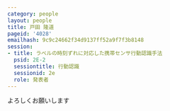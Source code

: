 ```yaml
---
category: people
layout: people
title: 戸田 隆道
pageid: '4028'
emailhash: 9c9c24662f34d9137ff52a9f7f3b8148
session:
- title: ラベルの時刻ずれに対応した携帯センサ行動認識手法
  psid: 2E-2
  sessiontitle: 行動認識
  sessionid: 2e
  role: 発表者
---
```

よろしくお願いします